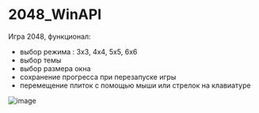 # 2048_WinAPI

Игра 2048, функционал: 
- выбор режима : 3х3, 4х4, 5х5, 6х6
- выбор темы
- выбор размера окна
- сохранение прогресса при перезапуске игры
- перемещение плиток с помощью мыши или стрелок на клавиатуре

![image](https://user-images.githubusercontent.com/79004134/171484769-c4663024-8289-451f-941a-69f542403e25.png)
